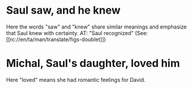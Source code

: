 # Saul saw, and he knew

Here the words "saw" and "knew" share similar meanings and emphasize that Saul knew with certainty. AT: "Saul recognized" (See: [[rc://en/ta/man/translate/figs-doublet]])

# Michal, Saul's daughter, loved him

Here "loved" means she had romantic feelings for David.

